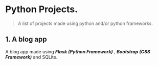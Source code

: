 # Python Projects.

> A list of projects made using python and/or python frameworks.



## 1. A blog app

A blog app made using ***Flask (Python Framework)*** , ***Bootstrap (CSS Framework)*** and SQLite.